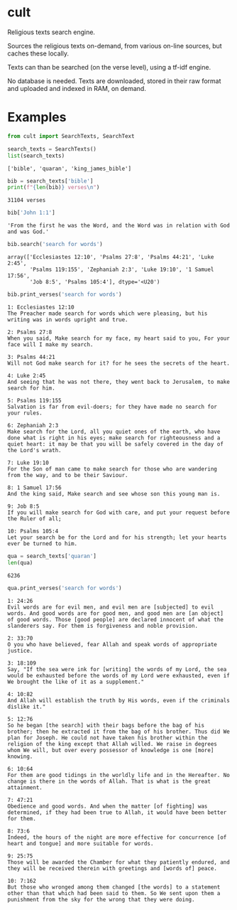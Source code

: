 
# cult

Religious texts search engine.

Sources the religious texts on-demand, from various on-line sources, but caches these locally. 

Texts can than be searched (on the verse level), using a tf-idf engine.

No database is needed. Texts are downloaded, stored in their raw format and uploaded and indexed in RAM, on demand.

# Examples

```python
from cult import SearchTexts, SearchText

search_texts = SearchTexts()
list(search_texts)
```



    ['bible', 'quaran', 'king_james_bible']



```python
bib = search_texts['bible']
print(f"{len(bib)} verses\n")
```

    31104 verses
    


```python
bib['John 1:1']
```


    'From the first he was the Word, and the Word was in relation with God and was God.'




```python
bib.search('search for words')
```




    array(['Ecclesiastes 12:10', 'Psalms 27:8', 'Psalms 44:21', 'Luke 2:45',
           'Psalms 119:155', 'Zephaniah 2:3', 'Luke 19:10', '1 Samuel 17:56',
           'Job 8:5', 'Psalms 105:4'], dtype='<U20')




```python
bib.print_verses('search for words')
```

    1: Ecclesiastes 12:10
    The Preacher made search for words which were pleasing, but his writing was in words upright and true.
    
    2: Psalms 27:8
    When you said, Make search for my face, my heart said to you, For your face will I make my search.
    
    3: Psalms 44:21
    Will not God make search for it? for he sees the secrets of the heart.
    
    4: Luke 2:45
    And seeing that he was not there, they went back to Jerusalem, to make search for him.
    
    5: Psalms 119:155
    Salvation is far from evil-doers; for they have made no search for your rules.
    
    6: Zephaniah 2:3
    Make search for the Lord, all you quiet ones of the earth, who have done what is right in his eyes; make search for righteousness and a quiet heart: it may be that you will be safely covered in the day of the Lord's wrath.
    
    7: Luke 19:10
    For the Son of man came to make search for those who are wandering from the way, and to be their Saviour.
    
    8: 1 Samuel 17:56
    And the king said, Make search and see whose son this young man is.
    
    9: Job 8:5
    If you will make search for God with care, and put your request before the Ruler of all;
    
    10: Psalms 105:4
    Let your search be for the Lord and for his strength; let your hearts ever be turned to him.
    



```python
qua = search_texts['quaran']
len(qua)
```




    6236




```python
qua.print_verses('search for words')
```

    1: 24:26
    Evil words are for evil men, and evil men are [subjected] to evil words. And good words are for good men, and good men are [an object] of good words. Those [good people] are declared innocent of what the slanderers say. For them is forgiveness and noble provision.
    
    2: 33:70
    O you who have believed, fear Allah and speak words of appropriate justice.
    
    3: 18:109
    Say, "If the sea were ink for [writing] the words of my Lord, the sea would be exhausted before the words of my Lord were exhausted, even if We brought the like of it as a supplement."
    
    4: 10:82
    And Allah will establish the truth by His words, even if the criminals dislike it."
    
    5: 12:76
    So he began [the search] with their bags before the bag of his brother; then he extracted it from the bag of his brother. Thus did We plan for Joseph. He could not have taken his brother within the religion of the king except that Allah willed. We raise in degrees whom We will, but over every possessor of knowledge is one [more] knowing.
    
    6: 10:64
    For them are good tidings in the worldly life and in the Hereafter. No change is there in the words of Allah. That is what is the great attainment.
    
    7: 47:21
    Obedience and good words. And when the matter [of fighting] was determined, if they had been true to Allah, it would have been better for them.
    
    8: 73:6
    Indeed, the hours of the night are more effective for concurrence [of heart and tongue] and more suitable for words.
    
    9: 25:75
    Those will be awarded the Chamber for what they patiently endured, and they will be received therein with greetings and [words of] peace.
    
    10: 7:162
    But those who wronged among them changed [the words] to a statement other than that which had been said to them. So We sent upon them a punishment from the sky for the wrong that they were doing.
    
